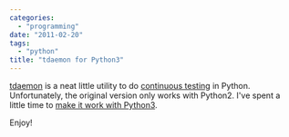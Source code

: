 ```yaml
---
categories:
  - "programming"
date: "2011-02-20"
tags:
  - "python"
title: "tdaemon for Python3"
---
```


[tdaemon][1] is a neat little utility to do [continuous testing][2] in Python.
Unfortunately, the original version only works with Python2. I've spent a
little time to [make it work with Python3][3].

Enjoy!

   [1]: https://github.com/brunobord/tdaemon
   [2]: http://weblog.patrice.ch/2009/02/07/continuous-testing-with-python.html
   [3]: https://github.com/lbolla/tdaemon

